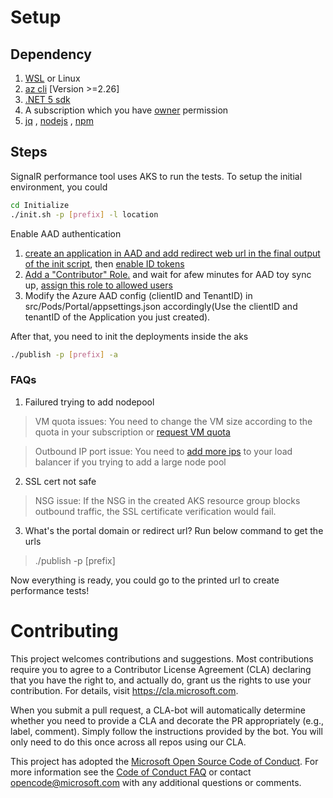 # Setup

## Dependency
1. [WSL](https://docs.microsoft.com/en-us/windows/wsl/install) or Linux 
2. [az cli](https://docs.microsoft.com/en-us/cli/azure/install-azure-cli-linux?pivots=apt) [Version >=2.26]
3. [.NET 5 sdk](https://dotnet.microsoft.com/en-us/download/dotnet/5.0)
4. A subscription which you have [owner](https://docs.microsoft.com/en-us/azure/role-based-access-control/role-assignments-portal-subscription-admin) permission
5. [jq](https://stedolan.github.io/jq/) , [nodejs](https://nodejs.org/en/) , [npm](https://www.npmjs.com/package/npm)

## Steps
SignalR performance tool uses AKS to run the tests. To setup the initial environment, you could
```bash
cd Initialize
./init.sh -p [prefix] -l location 
```
Enable AAD authentication

1. [create an application in AAD and add redirect web url in the final output of the init script](https://docs.microsoft.com/en-us/azure/active-directory/develop/howto-create-service-principal-portal#register-an-application-with-azure-ad-and-create-a-service-principal), then [enable ID tokens](./media/aad.png)
2. [Add a "Contributor" Role.](https://docs.microsoft.com/en-us/azure/active-directory/develop/howto-add-app-roles-in-azure-ad-apps#app-roles-ui) and wait for afew minutes for AAD toy sync up, [assign this role to allowed users](https://docs.microsoft.com/en-us/azure/active-directory/develop/howto-add-app-roles-in-azure-ad-apps#assign-users-and-groups-to-roles)
3. Modify the Azure AAD config (clientID and TenantID) in src/Pods/Portal/appsettings.json accordingly(Use the clientID and tenantID of the Application you just created). 

After that, you need to init the deployments inside the aks

```bash
./publish -p [prefix] -a
```
### FAQs
1. Failured trying to add nodepool 
> VM quota issues: You need to change the VM size according to the quota in your subscription or [request VM quota](https://docs.microsoft.com/en-us/azure/azure-portal/supportability/per-vm-quota-requests)

> Outbound IP port issue: You need to [add more ips](https://docs.microsoft.com/en-us/azure/aks/load-balancer-standard#scale-the-number-of-managed-outbound-public-ips) to your load balancer if you trying to add a large node pool 

2. SSL cert not safe
> NSG issue: If the NSG in the created AKS resource group blocks outbound traffic, the SSL certificate verification would fail. 

3. What's the portal domain or redirect url? Run below command to get the urls
>  ./publish -p [prefix] 



Now everything is ready, you could go to the printed url to create performance tests!

# Contributing

This project welcomes contributions and suggestions.  Most contributions require you to agree to a
Contributor License Agreement (CLA) declaring that you have the right to, and actually do, grant us
the rights to use your contribution. For details, visit https://cla.microsoft.com.

When you submit a pull request, a CLA-bot will automatically determine whether you need to provide
a CLA and decorate the PR appropriately (e.g., label, comment). Simply follow the instructions
provided by the bot. You will only need to do this once across all repos using our CLA.

This project has adopted the [Microsoft Open Source Code of Conduct](https://opensource.microsoft.com/codeofconduct/).
For more information see the [Code of Conduct FAQ](https://opensource.microsoft.com/codeofconduct/faq/) or
contact [opencode@microsoft.com](mailto:opencode@microsoft.com) with any additional questions or comments.